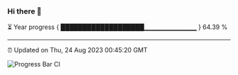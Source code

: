 ### Hi there 👋

⏳ Year progress { ███████████████████▁▁▁▁▁▁▁▁▁▁▁ } 64.39 %

---

⏰ Updated on Thu, 24 Aug 2023 00:45:20 GMT

![Progress Bar CI](https://github.com/liununu/liununu/workflows/Progress%20Bar%20CI/badge.svg)
